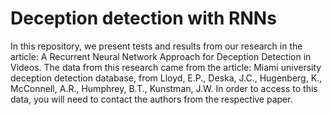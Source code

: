 # Deception detection with RNNs
In this repository, we present tests and results from our research in the article: A Recurrent Neural Network Approach for Deception Detection in Videos.
The data from this research came from the article:  Miami university deception detection database, from Lloyd, E.P., Deska, J.C., Hugenberg, K., McConnell, A.R., Humphrey, B.T., Kunstman, J.W. In order to access to this data, you will need to contact the authors from the respective paper.
